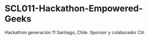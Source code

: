 # SCL011-Hackathon-Empowered-Geeks
Hackathon generación 11 Santiago, Chile. Sponsor y colaborador Citi 
